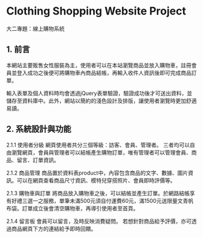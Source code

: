 # Clothing Shopping Website Project
大二專題：線上購物系統
##  1. 前言
本網站主要販售女性服裝為主，使用者可以在本站瀏覽商品並放入購物車，註冊會員並登入成功之後便可將購物車內商品結帳，再輸入收件人資訊後即可完成商品訂單。

輸入表單及個人資料時均會透過jQuery表單驗證，驗證成功後才可送出資料，並儲存至資料庫中。此外，網站以簡約的淺色設計及排版，讓使用者瀏覽時更加舒適易讀。
  
## 2. 系統設計與功能

2.1.1 使用者分級
網頁使用者共分三個等級：訪客、會員、管理者。
三者均可以自由瀏覽網頁，會員與管理者可以結帳產生購物訂單，唯有管理者可以管理會員、商品、留言、訂單資訊。

2.1.2 商品管理
商品置於資料表product中，內容包含商品的文字、數據、圖片資訊。可以在網頁查看商品尺寸資訊、模特兒穿搭照片、會員即時評價等。

2.1.3 購物車與訂單
將商品放入購物車之後，可以結帳並產生訂單。於網路結帳享有好禮三選一之服務，單筆未滿500元須自付運費60元，滿1500元送限量文青帆布袋。訂單成立後會清空購物車，再導引使用者至首頁。

2.1.4 留言板
會員可以留言，及時反映消費疑問。
若想針對商品給予評價，亦可透過商品網頁下方的連結給予即時回饋。
